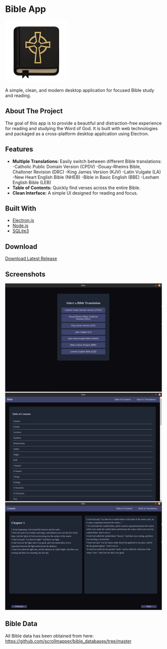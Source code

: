 # Bible App

<img src="./screenshots/256x256.png" alt="Bible" width="200" height="200">

A simple, clean, and modern desktop application for focused Bible study and reading.

## About The Project

The goal of this app is to provide a beautiful and distraction-free experience for reading and studying the Word of God. It is built with web technologies and packaged as a cross-platform desktop application using Electron.

## Features

*   **Multiple Translations:** Easily switch between different Bible translations: 
      -Catholic Public Domain Version (CPDV)
      -Douay-Rheims Bible, Challoner Revision (DRC)
      -King James Version (KJV)
      -Latin Vulgate (LA)
      -New Heart English Bible (NHEB)
      -Bible in Basic English (BBE)
      -Lexham English Bible (LEB)
*   **Table of Contents:** Quickly find verses across the entire Bible.
*   **Clean Interface:** A simple UI designed for reading and focus.

## Built With

*   [Electron.js](https://www.electronjs.org/)
*   [Node.js](https://nodejs.org/)
*   [SQLite3](https://www.sqlite.org/index.html)

## Download
[Download Latest Release](https://github.com/Bighairymtnman/Bible/releases/latest)

## Screenshots

<img src="./screenshots/1.png" alt="Screenshot 1" width="600">

<img src="./screenshots/2.png" alt="Screenshot 2" width="600">

<img src="./screenshots/3.png" alt="Screenshot 3" width="600">


## Bible Data

All Bible data has been obtained from here: https://github.com/scrollmapper/bible_databases/tree/master


